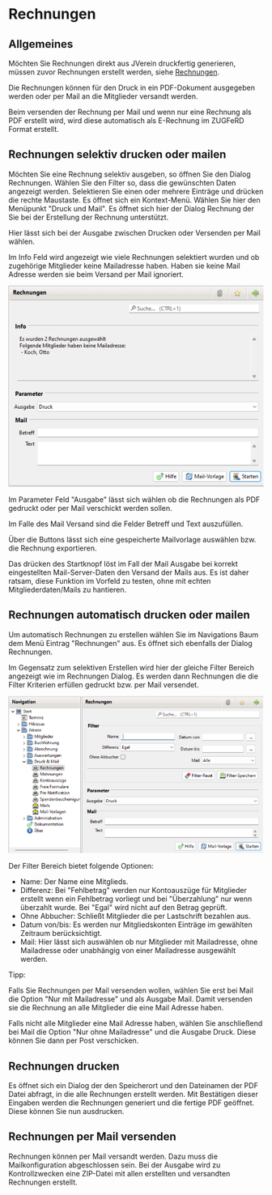 # Rechnungen

## Allgemeines

Möchten Sie Rechnungen direkt aus JVerein druckfertig generieren, müssen zuvor Rechnungen erstellt werden, siehe [Rechnungen](../mitglieder/rechnung.md).

Die Rechnungen können für den Druck in ein PDF-Dokument ausgegeben werden oder per Mail an die Mitglieder versandt werden.

Beim versenden der Rechnung per Mail und wenn nur eine Rechnung als PDF erstellt wird, wird diese automatisch als E-Rechnung im ZUGFeRD Format erstellt.

## Rechnungen selektiv drucken oder mailen

Möchten Sie eine Rechnung selektiv ausgeben, so öffnen Sie den Dialog Rechnungen. Wählen Sie den Filter so, dass die gewünschten Daten angezeigt werden. Selektieren Sie einen oder mehrere Einträge und drücken die rechte Maustaste. Es öffnet sich ein Kontext-Menü. Wählen Sie hier den Menüpunkt "Druck und Mail". Es öffnet sich hier der Dialog Rechnung der Sie bei der Erstellung der Rechnung unterstützt.

Hier lässt sich bei der Ausgabe zwischen Drucken oder Versenden per Mail wählen.

Im Info Feld wird angezeigt wie viele Rechnungen selektiert wurden und ob zugehörige Mitglieder keine Mailadresse haben. Haben sie keine Mail Adresse werden sie beim Versand per Mail ignoriert.

![](img/RechnungenDruckMailView1.png)

Im Parameter Feld "Ausgabe" lässt sich wählen ob die Rechnungen als PDF gedruckt oder per Mail verschickt werden sollen.

Im Falle des Mail Versand sind die Felder Betreff und Text auszufüllen.

Über die Buttons lässt sich eine gespeicherte Mailvorlage auswählen bzw. die Rechnung exportieren.

Das drücken des Startknopf löst im Fall der Mail Ausgabe bei korrekt eingestellten Mail-Server-Daten den Versand der Mails aus. Es ist daher ratsam, diese Funktion im Vorfeld zu testen, ohne mit echten Mitgliederdaten/Mails zu hantieren.

## Rechnungen automatisch drucken oder mailen

Um automatisch Rechnungen zu erstellen wählen Sie im Navigations Baum dem Menü Eintrag "Rechnungen" aus. Es öffnet sich ebenfalls der Dialog Rechnungen.

Im Gegensatz zum selektiven Erstellen wird hier der gleiche Filter Bereich angezeigt wie im Rechnungen Dialog. Es werden dann Rechnungen die die Filter Kriterien erfüllen gedruckt bzw. per Mail versendet.

![](img/RechnungenDruckMailView2.png)

Der Filter Bereich bietet folgende Optionen:

* Name: Der Name eine Mitglieds.
* Differenz: Bei "Fehlbetrag" werden nur Kontoauszüge für Mitglieder erstellt wenn ein Fehlbetrag vorliegt und bei "Überzahlung" nur wenn überzahlt wurde. Bei "Egal" wird nicht auf den Betrag geprüft.
* Ohne Abbucher: Schließt Mitglieder die per Lastschrift bezahlen aus.
* Datum von/bis: Es werden nur Mitgliedskonten Einträge im gewählten Zeitraum berücksichtigt.
* Mail: Hier lässt sich auswählen ob nur Mitglieder mit Mailadresse, ohne Mailadresse oder unabhängig von einer Mailadresse ausgewählt werden.

Tipp:

Falls Sie Rechnungen per Mail versenden wollen, wählen Sie erst bei Mail die Option "Nur mit Mailadresse" und als Ausgabe Mail. Damit versenden sie die Rechnung an alle Mitglieder die eine Mail Adresse haben.

Falls nicht alle Mitglieder eine Mail Adresse haben, wählen Sie anschließend bei Mail die Option "Nur ohne Mailadresse" und die Ausgabe Druck. Diese können Sie dann per Post verschicken.

## Rechnungen drucken

Es öffnet sich ein Dialog der den Speicherort und den Dateinamen der PDF Datei abfragt, in die alle Rechnungen erstellt werden. Mit Bestätigen dieser Eingaben werden die Rechnungen generiert und die fertige PDF geöffnet. Diese können Sie nun ausdrucken.

## Rechnungen per Mail versenden

Rechnungen können per Mail versandt werden. Dazu muss die Mailkonfiguration abgeschlossen sein. Bei der Ausgabe wird zu Kontrollzwecken eine ZIP-Datei mit allen erstellten und versandten Rechnungen erstellt.
